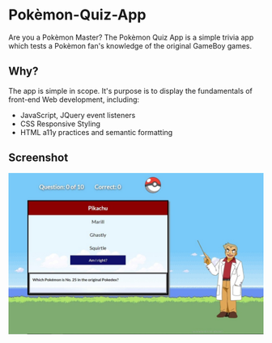 # Pokèmon-Quiz-App

Are you a Pokèmon Master? The Pokèmon Quiz App is a simple trivia app which tests a Pokèmon fan's knowledge of the original GameBoy games.

## Why?

The app is simple in scope. It's purpose is to display the fundamentals of front-end Web development, including:
* JavaScript, JQuery event listeners
* CSS Responsive Styling
* HTML a11y practices and semantic formatting

## Screenshot

![Screenshot 1](https://github.com/nomcgill/Pokemon-Quiz-App/blob/master/Pokemon%20App%20Screenshot1.jpg?raw=true "First Screenshot of App")
